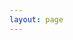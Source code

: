 ```yaml
---
layout: page
---
```


<script setup>
import { VPTeamPage, VPTeamPageTitle, VPTeamMembers, VPTeamPageSection } from "vitepress/theme"

const coreMembers = [{
	avatar: "/avatar/herb.jpg",
	name: "Herbert He",
	title: "前端开发者、多个开源项目作者/贡献者/协作者",
	org: "Hapin",
	orgLink: "https://github.com/ha-pin",
	links: [
      { icon: 'github', link: 'https://github.com/HerbertHe' },
      { icon: 'twitter', link: 'https://twitter.com/HerbertHe_' }
    ],
	desc: "哈拼项目核心作者",
	sponsor: "https://www.patreon.com/HerbertHe"
}]
// const partners = [...]
</script>

<VPTeamPage>
  <VPTeamPageTitle>
    <template #title>哈拼输入法开发团队</template>
    <template #lead>
		哈拼输入法项目由哈拼开源项目驱动，下面是为哈拼输入法贡献的核心开发人员~
	</template>
  </VPTeamPageTitle>
  <VPTeamMembers size="medium" :members="coreMembers" />
  <!-- <VPTeamPageSection>
    <template #title>Partners</template>
    <template #lead>...</template>
    <template #members>
      <VPTeamMembers size="small" :members="partners" />
    </template>
  </VPTeamPageSection> -->
</VPTeamPage>